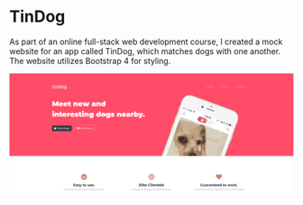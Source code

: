 # TinDog
As part of an online full-stack web development course, I created a mock website for an app called TinDog, which matches dogs with one another. The website utilizes Bootstrap 4 for styling. 

![TinDog Demo](demo.png)
